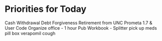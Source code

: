 # Priorities for Today

Cash Withdrawal
Debt Forgiveness
Retirement from UNC
Prometa 1.7 & User Code
Organize office - 1 hour
Pub Workbook - Splitter
pick up meds
    pill box
    verapomil
    cough
    


